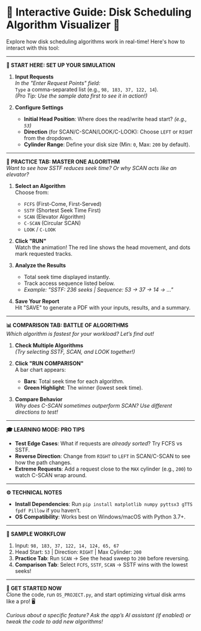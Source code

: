 # 🌟 Interactive Guide: Disk Scheduling Algorithm Visualizer 🌟

Explore how disk scheduling algorithms work in real-time! Here's how to interact with this tool:

---

**🚀 START HERE: SET UP YOUR SIMULATION**  
1. **Input Requests**  
   *In the "Enter Request Points" field:*  
   `Type` a comma-separated list (e.g., `98, 183, 37, 122, 14`).  
   *(Pro Tip: Use the sample data first to see it in action!)*  

2. **Configure Settings**  
   - **Initial Head Position**: Where does the read/write head start? *(e.g., `53`)*  
   - **Direction** (for SCAN/C-SCAN/LOOK/C-LOOK): Choose `LEFT` or `RIGHT` from the dropdown.  
   - **Cylinder Range**: Define your disk size (Min: `0`, Max: `200` by default).  

---

**🔧 PRACTICE TAB: MASTER ONE ALGORITHM**  
*Want to see how SSTF reduces seek time? Or why SCAN acts like an elevator?*  

1. **Select an Algorithm**  
   Choose from:  
   - `FCFS` (First-Come, First-Served)  
   - `SSTF` (Shortest Seek Time First)  
   - `SCAN` (Elevator Algorithm)  
   - `C-SCAN` (Circular SCAN)  
   - `LOOK` / `C-LOOK`  

2. **Click "RUN"**  
   Watch the animation! The red line shows the head movement, and dots mark requested tracks.  

3. **Analyze the Results**  
   - Total seek time displayed instantly.  
   - Track access sequence listed below.  
   - *Example: "SSTF: 236 seeks | Sequence: 53 → 37 → 14 → ..."*  

4. **Save Your Report**  
   Hit "SAVE" to generate a PDF with your inputs, results, and a summary.  

---

**📊 COMPARISON TAB: BATTLE OF ALGORITHMS**  
*Which algorithm is fastest for your workload? Let’s find out!*  

1. **Check Multiple Algorithms**  
   *(Try selecting SSTF, SCAN, and LOOK together!)*  

2. **Click "RUN COMPARISON"**  
   A bar chart appears:  
   - **Bars**: Total seek time for each algorithm.  
   - **Green Highlight**: The winner (lowest seek time).  

3. **Compare Behavior**  
   *Why does C-SCAN sometimes outperform SCAN? Use different directions to test!*  

---

**🎓 LEARNING MODE: PRO TIPS**  
- **Test Edge Cases**: What if requests are *already sorted*? Try FCFS vs SSTF.  
- **Reverse Direction**: Change from `RIGHT` to `LEFT` in SCAN/C-SCAN to see how the path changes.  
- **Extreme Requests**: Add a request close to the `MAX` cylinder (e.g., `200`) to watch C-SCAN wrap around.  

---

**⚙️ TECHNICAL NOTES**  
- **Install Dependencies**: Run `pip install matplotlib numpy pyttsx3 gTTS fpdf Pillow` if you haven’t.  
- **OS Compatibility**: Works best on Windows/macOS with Python 3.7+.  

---

**📁 SAMPLE WORKFLOW**  
1. Input: `98, 183, 37, 122, 14, 124, 65, 67`  
2. Head Start: `53` | Direction: `RIGHT` | Max Cylinder: `200`  
3. **Practice Tab**: Run `SCAN` → See the head sweep to `200` before reversing.  
4. **Comparison Tab**: Select `FCFS`, `SSTF`, `SCAN` → SSTF wins with the lowest seeks!  

---

**🔗 GET STARTED NOW**  
Clone the code, run `OS_PROJECT.py`, and start optimizing virtual disk arms like a pro! 🖥️  

*Curious about a specific feature? Ask the app’s AI assistant (if enabled) or tweak the code to add new algorithms!*